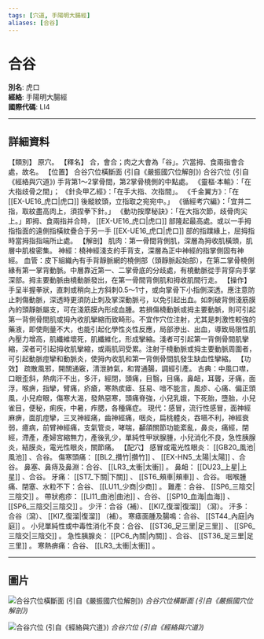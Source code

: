 ```yaml
---
tags: [穴道, 手陽明大腸經]
aliases: [合谷]
---
```


# 合谷

**別名**: 虎口  
**經絡**: 手陽明大腸經  
**國際代碼**: LI4  

---

## 詳細資料
【類別】
原穴。
【釋名】
合，會合；肉之大會為「谷」。穴當拇、食兩指會合處，故名。
【位置】
合谷穴位橫斷面 (引自《嚴振國穴位解剖》)
合谷穴位 (引自《經絡與穴道》)
手背第1～2掌骨間，第2掌骨橈側的中點處。
《靈樞‧本輸》：「在大指歧骨之間」；
《針灸甲乙經》：「在手大指、次指間」。
《千金翼方》：「在 [[EX-UE16_虎口|虎口]] 後縱紋頭，立指取之宛宛中。」
《循經考穴編》：「宜并二指，取紋盡高肉上，須捏拳下針。」
《動功按摩秘訣》：「在大指次節，歧骨肉尖上。」即拇、食兩指并合時， [[EX-UE16_虎口|虎口]] 部隆起最高處。或以一手拇指指面的遠側指橫紋疊合于另一手 [[EX-UE16_虎口|虎口]] 部的指蹼緣上，屈拇指時當拇指指端所止處。
【解剖】
肌肉：第一骨間背側肌，深層為拇收肌橫頭，肌層中肌梭密集。
神經：橈神經淺支的手背支，深層為正中神經的指掌側固有神經。
血管：皮下組織內有手背靜脈網的橈側部（頭靜脈起始部），在第二掌骨橈側緣有第一掌背動脈。中層靠近第一、二掌骨底的分歧處，有橈動脈從手背穿向手掌深部。拇主要動脈由橈動脈發出，在第一骨間背側肌和拇收肌間行走。
【操作】
手呈半握拳狀，直刺或稍向上方斜刺0.5～1寸，或向掌骨下小指側深透。應注意防止刺傷動脈，深透時更須防止刺及掌深動脈弓，以免引起出血。如刺破背側淺筋膜內的頭靜脈屬支，可在淺筋膜內形成血腫。若損傷橈動脈或拇主要動脈，則可引起第一背側骨間肌或拇內收肌攣縮而致畸形。不宜作穴位注射，尤其是刺激性較強的藥液，即使劑量不大，也能引起化學性炎性反應，局部滲出、出血，導致局限性肌內壓力增高，肌纖維壞死，肌纖維化，形成攣縮。淺者可引起第一背側骨間肌攣縮，深者可引起拇收肌攣縮，或兩肌同受累。注射于橈動脈或拇主要動脈周圍者，可引起動脈痙攣和動脈炎，使拇內收肌和第一背側骨間肌發生缺血性攣縮。
【功效】
疏散風邪，開關通竅，清泄肺氣，和胃通腸，調經引產。
古典：中風口噤，口眼歪斜，熱病汗不出，多汗，經閉，頭痛，目翳，目痛，鼻衄，耳聾，牙痛，面浮，喉痹，指攣，臂痛，疥瘡，寒熱痎瘧、狂易、喑不能言，風疹、心痛、偏正頭風，小兒疳眼，傷寒大渴，發熱惡寒，頭痛脊強，小兒乳娥，下死胎，墮胎，小兒雀目，便秘，痢疾，中暑，痄腮，各種痛症。
現代：感冒，流行性感冒，面神經麻痹，面肌痙攣，三叉神經痛，齒神經痛，咽炎，扁桃體炎，吞嚥不利，神經衰弱，癔病，前臂神經痛，支氣管炎，哮喘，顳頜關節功能紊亂，鼻炎，痛經，閉經，滯產，產婦宮縮無力，產後乳少，單純性甲狀腺腫，小兒消化不良，急性胰腺炎，結膜炎，電光性眼炎，關節痛。
【配穴】
感冒或電光性眼炎： [[GB20_風池|風池]] 、合谷。
傷寒頭痛： [[BL2_攢竹|攢竹]] 、 [[EX-HN5_太陽|太陽]] 、合谷。
鼻塞、鼻痔及鼻淵：合谷、 [[LR3_太衝|太衝]] 。
鼻衄： [[DU23_上星|上星]] 、合谷。
牙痛： [[ST7_下關|下關]] 、 [[ST6_頰車|頰車]] 、合谷。
咽喉腫痛、閉塞、水粒不下：合谷、 [[LU11_少商|少商]] 。
難產：合谷、 [[SP6_三陰交|三陰交]] 。
帶狀疱疹： [[LI11_曲池|曲池]] 、合谷、 [[SP10_血海|血海]] 、 [[SP6_三陰交|三陰交]] 。
少汗：合谷（補）、 [[KI7_復溜|復溜]] （瀉）。
汗多：合谷（瀉）、 [[KI7_復溜|復溜]] （補）。
寒瘧面腫及腸鳴：合谷、 [[ST44_內庭|內庭]] 。
小兒單純性或中毒性消化不良：合谷、 [[ST36_足三里|足三里]] 、 [[SP6_三陰交|三陰交]] 。
急性胰腺炎： [[PC6_內關|內關]] 、合谷、 [[ST36_足三里|足三里]] 。
寒熱痹痛：合谷、 [[LR3_太衝|太衝]] 。

---

## 圖片
![合谷穴位橫斷面 (引自《嚴振國穴位解剖》)](https://yibian.hopto.org/pic/acu/norm/02/hegu(yen).jpg)
_合谷穴位橫斷面 (引自《嚴振國穴位解剖》)_

![合谷穴位 (引自《經絡與穴道》)](https://yibian.hopto.org/pic/acu/norm/02/hegu(j&a).jpg)
_合谷穴位 (引自《經絡與穴道》)_

